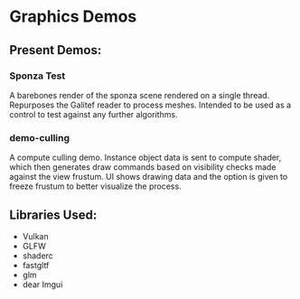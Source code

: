 # Graphics Demos

## Present Demos:

### Sponza Test

A barebones render of the sponza scene rendered on a single thread. Repurposes the Galitef reader to process meshes. Intended to be used as a control to test against any further algorithms.

### demo-culling

A compute culling demo. Instance object data is sent to compute shader, which then generates draw commands based on visibility checks made against the view frustum. UI shows drawing data and the option is given to freeze frustum to better visualize the process.

## Libraries Used:

- Vulkan
- GLFW
- shaderc
- fastgltf
- glm
- dear Imgui
